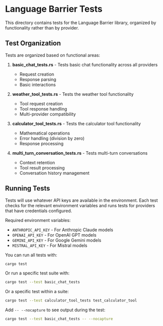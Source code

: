 # Language Barrier Tests

This directory contains tests for the Language Barrier library, organized by functionality rather than by provider.

## Test Organization

Tests are organized based on functional areas:

1. **basic_chat_tests.rs** - Tests basic chat functionality across all providers
   - Request creation
   - Response parsing
   - Basic interactions

2. **weather_tool_tests.rs** - Tests the weather tool functionality
   - Tool request creation
   - Tool response handling
   - Multi-provider compatibility

3. **calculator_tool_tests.rs** - Tests the calculator tool functionality
   - Mathematical operations
   - Error handling (division by zero)
   - Response processing

4. **multi_turn_conversation_tests.rs** - Tests multi-turn conversations
   - Context retention
   - Tool result processing
   - Conversation history management

## Running Tests

Tests will use whatever API keys are available in the environment. Each test checks for the relevant environment variables and runs tests for providers that have credentials configured.

Required environment variables:
- `ANTHROPIC_API_KEY` - For Anthropic Claude models
- `OPENAI_API_KEY` - For OpenAI GPT models
- `GEMINI_API_KEY` - For Google Gemini models
- `MISTRAL_API_KEY` - For Mistral models

You can run all tests with:

```bash
cargo test
```

Or run a specific test suite with:

```bash
cargo test --test basic_chat_tests
```

Or a specific test within a suite:

```bash
cargo test --test calculator_tool_tests test_calculator_tool
```

Add `-- --nocapture` to see output during the test:

```bash
cargo test --test basic_chat_tests -- --nocapture
```